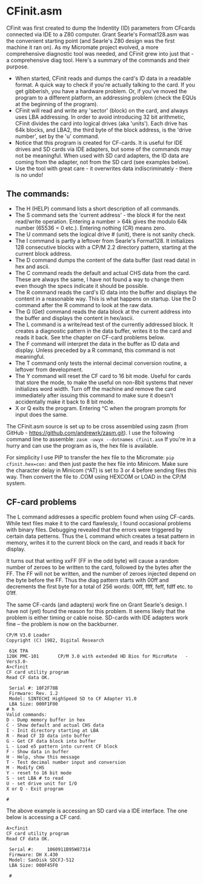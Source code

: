 # CFinit.asm

CFinit was first created to dump the Indentity (ID) parameters from CFcards connected via IDE to a Z80 computer. Grant Searle's Format128.asm was the convenient starting point (and Searle's Z80 design was the first machine it ran on).
As my Micromate project evolved, a more comprehensive diagnostic tool was needed, and CFinit grew into just that - a comprehensive diag tool.
Here's a summary of the commands and their purpose.

- When started, CFinit reads and dumps the card's ID data in a readable format. A quick way to check if you're actually talking to the card. If you get gibberish, you have a hardware problem. Or, if you've moved the program to a different platform, an addressing problem (check the EQUs at the beginning of the program).
- CFinit will read and write any 'sector' (block) on the card, and always uses LBA addressing. In order to avoid introducing 32 bit arithmetic, CFinit divides the card into logical drives (aka 'units'). Each drive has 64k blocks, and LBA2, the third byte of the block address, is the 'drive number', set by the 'u' command.
- Notice that this program is created for CF-cards. It is useful for IDE drives and SD cards via IDE adapters, but some of the commands may not be meaningful. When used with SD card adapters, the ID data are coming from the adapter, not from the SD card (see examples below).
- Use the tool with great care - it overwrites data indiscriminately - there is no undo!

## The commands:
- The H (HELP) command lists a short description of all commands.
- The S command sets the 'current address' - the block # for the next read/write operation. Entering a number > 64k gives the modulo 64k number (65536 = 0 etc.). Entering nothing (CR) means zero.
- The U command sets the logical drive # (unit), there is not sanity check.
- The I command is partly a leftover from Searle's Format128. It initializes 128 consecutive blocks with a CP/M 2.2 directory pattern, starting at the current block address.
- The D command dumps the content of the data buffer (last read data) in hex and ascii.
- The C command reads the default and actual CHS data from the card. These are always the same, I have not found a way to change them even though the specs indicate it should be possible.
- The R command reads the card's ID data into the buffer and displays the content in a reasonable way. This is what happens on startup. Use the D command after the R command to look at the raw data.
- The G (Get) command reads the data block at the current address into the buffer and displays the content in hex/ascii.
- The L command is a write/read test of the currently addressed block. It creates a diagnostic pattern in the data buffer, writes it to the card and reads it back. See trhe chapter on CF-card problems below.
- The F command will interpret the data in the buffer as ID data and display. Unless preceded by a R command, this command is not meaningful.
- The T command only tests the internal decimal conversion routine, a leftover from development.
- The Y command will reset the CF card to 16 bit mode. Useful for cards that store the mode, to make the useful on non-8bit systems that never initializes word width. Turn off the machine and remove the card immediately after issuing this command to make sure it doesn't accidentally make it back to 8 bit mode.
- X or Q exits the program. Entering ^C when the program prompts for input does the same.

The CFinit.asm source is set up to be cross assembled using zasm (from GitHub - https://github.com/andrewrk/zasm.git). I use the following command line to assemble:
`zasm -uwyx --dotnames cfinit.asm`
If you're in a hurry and can use the program as is, the hex file is available.

For simplicity I use PIP to transfer the hex file to the Micromate:
`pip cfinit.hex=con:`
and then just paste the hex file into Minicom. Make sure the character delay in Minicom (^AT) is set to 3 or 4 before sending files this way.
Then convert the file to .COM using HEXCOM or LOAD in the CP/M system.

## CF-card problems
The L command addresses a specific problem found when using CF-cards. While text files make it to the card flawlessly, I found occasional problems with binary files. Debugging revealed that the errors were triggered by certain data petterns. Thus the L command which creates a tesat pattern in memory, writes it to the current block on the card, and reads it back for display.

It turns out that writing xxFF (FF in the odd byte) will cause a random number of zeroes to be written to the card, followed by the bytes after the FF. The FF will not be written, and the number of zeroes injected depend on the byte before the FF. Thus the diag pattern starts with 00ff and decrements the first byte for a total of 256 words: 00ff, ffff, feff, fdff etc. to 01ff.

The same CF-cards (and adapters) work fine on Grant Searle's design. I have not (yet) found the reason for this problem. It seems likely that the problem is either timing or cable noise. SD-cards with IDE adapters work fine – the problem is now on the backburner.

```
CP/M V3.0 Loader
Copyright (C) 1982, Digital Research

 61K TPA
128K PMC-101       CP/M 3.0 with extended HD Bios for MicroMate   -Vers3.0-
A>cfinit
CF card utility program
Read CF data OK.

 Serial #: 10F2F78B
 Firmware: Rev. 1.2
 Model: SINTECHI HighSpeed SD to CF Adapter V1.0
 LBA Size: 000F1F00
# h
Valid commands:
D - Dump memory buffer in hex
C - Show default and actual CHS data
I - Init directory starting at LBA
R - Read CF ID data into buffer
G - Get CF data block into buffer
L - Load e5 pattern into current CF block
F - Show data in buffer
H - Help, show this message
T - Test decimal number input and conversion
M - Modify CHS
Y - reset to 16 bit mode
S - set LBA # to read
U - set drive unit for I/O
X or Q - Exit program

#
```
The above example is accessing an SD card via a IDE interface. The one below is accessing a CF card.
```
A>cfinit
CF card utility program
Read CF data OK.

 Serial #:     1060911B95W87314
 Firmware: DH X.430
 Model: SanDisk SDCFJ-512
 LBA Size: 000F45F0

 #
```
